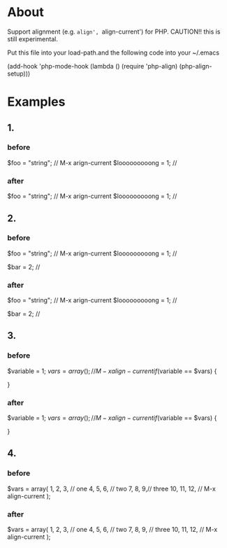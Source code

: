 # About #

Support alignment (e.g. `align', `align-current') for PHP.
CAUTION!! this is still experimental.

Put this file into your load-path.and the following code into your ~/.emacs

(add-hook 'php-mode-hook
          (lambda ()
            (require 'php-align)
            (php-align-setup)))

# Examples #

## 1. ##

### before ###

  $foo = "string"; // M-x arign-current
  $looooooooong = 1; //

### after ###

  $foo          = "string"; // M-x arign-current
  $looooooooong = 1;        //

## 2. ##

### before ###

  $foo = "string"; // M-x arign-current
  $looooooooong = 1; //

  $bar = 2; //

### after ###

  $foo          = "string"; // M-x arign-current
  $looooooooong = 1;        //

  $bar = 2; //

## 3. ##

### before ###
  $variable = 1;
  $vars = array(); // M-x align-current
  if ($variable == $vars) {

  }

### after ###
  $variable = 1;
  $vars     = array(); // M-x align-current
  if ($variable == $vars) {

  }

## 4. ##

### before ###
  $vars = array(
      1, 2, 3, // one
      4, 5, 6,   // two
      7, 8, 9,// three
      10, 11, 12,        // M-x align-current
  );

### after ###
  $vars = array(
      1,  2,  3,  // one
      4,  5,  6,  // two
      7,  8,  9,  // three
      10, 11, 12, // M-x align-current
  );